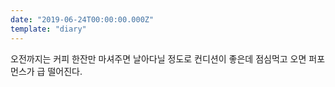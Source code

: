 ```yaml
---
date: "2019-06-24T00:00:00.000Z"
template: "diary"
---
```


오전까지는 커피 한잔만 마셔주면 날아다닐 정도로 컨디션이 좋은데 점심먹고 오면 퍼포먼스가 급 떨어진다.
